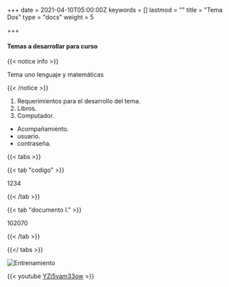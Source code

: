 +++
date = 2021-04-10T05:00:00Z
keywords = []
lastmod = ""
title = "Tema Dos"
type = "docs"
weight = 5

+++
#### Temas a desarrollar para curso

{{< notice info >}}

Tema uno lenguaje y matemáticas

{{< /notice >}}

1. Requerimientos para el desarrollo del tema.
2. Libros.
3. Computador.

* Acompañamiento.
* usuario.
* contraseña.

{{< tabs >}}

{{< tab "codigo" >}}

1234

{{< /tab >}}

{{< tab "documento I." >}}

102070

{{< /tab >}}

{{</ tabs >}}

![](/uploads/whatsapp-image-2021-02-08-at-12-47-42-pm.jpeg "Entrenamiento")

{{< youtube [YZi5vam33ow](https://www.youtube.com/watch?v=YZi5vam33ow "https://www.youtube.com/watch?v=yzi5vam33ow") >}}